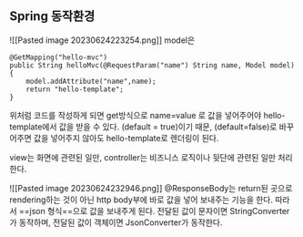 
## Spring 동작환경
![[Pasted image 20230624223254.png]]
model은 
```
@GetMapping("hello-mvc")  
public String helloMvc(@RequestParam("name") String name, Model model){  
    model.addAttribute("name",name);  
    return "hello-template";  
}
```
위처럼 코드를 작성하게 되면 get방식으로 name=value 로 값을 넣어주어야 hello-template에서 값을 받을 수 있다. (default = true)이기 때문, (default=false)로 바꾸어주면 값을 넣어주지 않아도 hello-template로 렌더링이 된다.



view는 화면에 관련된 일만,
controller는 비즈니스 로직이나 뒷단에 관련된 일만 처리한다.


![[Pasted image 20230624232946.png]]
@ResponseBody는 return된 곳으로 rendering하는 것이 아닌 http body부에 바로 값을 넣어 보내주는 기능을 한다. 따라서 ==json 형식==으로 값을 보내주게 된다.
전달된 값이 문자이면 StringConverter가 동작하며, 전달된 값이 객체이면 JsonConverter가 동작한다.

